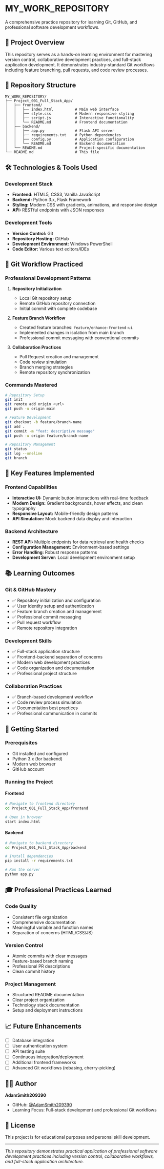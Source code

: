 # MY_WORK_REPOSITORY

A comprehensive practice repository for learning Git, GitHub, and professional software development workflows.

## 🎯 Project Overview

This repository serves as a hands-on learning environment for mastering version control, collaborative development practices, and full-stack application development. It demonstrates industry-standard Git workflows including feature branching, pull requests, and code review processes.

## 📁 Repository Structure

```
MY_WORK_REPOSITORY/
├── Project_001_Full_Stack_App/
│   ├── frontend/
│   │   ├── index.html          # Main web interface
│   │   ├── style.css           # Modern responsive styling
│   │   ├── script.js           # Interactive functionality
│   │   └── README.md           # Frontend documentation
│   ├── backend/
│   │   ├── app.py              # Flask API server
│   │   ├── requirements.txt    # Python dependencies
│   │   ├── config.py           # Application configuration
│   │   └── README.md           # Backend documentation
│   └── README.md               # Project-specific documentation
└── README.md                   # This file
```

## 🛠️ Technologies & Tools Used

### Development Stack
- **Frontend:** HTML5, CSS3, Vanilla JavaScript
- **Backend:** Python 3.x, Flask Framework
- **Styling:** Modern CSS with gradients, animations, and responsive design
- **API:** RESTful endpoints with JSON responses

### Development Tools
- **Version Control:** Git
- **Repository Hosting:** GitHub
- **Development Environment:** Windows PowerShell
- **Code Editor:** Various text editors/IDEs

## 🔄 Git Workflow Practiced

### Professional Development Patterns
1. **Repository Initialization**
   - Local Git repository setup
   - Remote GitHub repository connection
   - Initial commit with complete codebase

2. **Feature Branch Workflow**
   - Created feature branches: `feature/enhance-frontend-ui`
   - Implemented changes in isolation from main branch
   - Professional commit messaging with conventional commits

3. **Collaboration Practices**
   - Pull Request creation and management
   - Code review simulation
   - Branch merging strategies
   - Remote repository synchronization

### Commands Mastered
```bash
# Repository Setup
git init
git remote add origin <url>
git push -u origin main

# Feature Development
git checkout -b feature/branch-name
git add .
git commit -m "feat: descriptive message"
git push -u origin feature/branch-name

# Repository Management
git status
git log --oneline
git branch
```

## 🌟 Key Features Implemented

### Frontend Capabilities
- **Interactive UI:** Dynamic button interactions with real-time feedback
- **Modern Design:** Gradient backgrounds, hover effects, and clean typography
- **Responsive Layout:** Mobile-friendly design patterns
- **API Simulation:** Mock backend data display and interaction

### Backend Architecture
- **REST API:** Multiple endpoints for data retrieval and health checks
- **Configuration Management:** Environment-based settings
- **Error Handling:** Robust response patterns
- **Development Server:** Local development environment setup

## 📚 Learning Outcomes

### Git & GitHub Mastery
- ✅ Repository initialization and configuration
- ✅ User identity setup and authentication
- ✅ Feature branch creation and management
- ✅ Professional commit messaging
- ✅ Pull request workflow
- ✅ Remote repository integration

### Development Skills
- ✅ Full-stack application structure
- ✅ Frontend-backend separation of concerns
- ✅ Modern web development practices
- ✅ Code organization and documentation
- ✅ Professional project structure

### Collaboration Practices
- ✅ Branch-based development workflow
- ✅ Code review process simulation
- ✅ Documentation best practices
- ✅ Professional communication in commits

## 🚀 Getting Started

### Prerequisites
- Git installed and configured
- Python 3.x (for backend)
- Modern web browser
- GitHub account

### Running the Project

#### Frontend
```bash
# Navigate to frontend directory
cd Project_001_Full_Stack_App/frontend

# Open in browser
start index.html
```

#### Backend
```bash
# Navigate to backend directory
cd Project_001_Full_Stack_App/backend

# Install dependencies
pip install -r requirements.txt

# Run the server
python app.py
```

## 🎓 Professional Practices Learned

### Code Quality
- Consistent file organization
- Comprehensive documentation
- Meaningful variable and function names
- Separation of concerns (HTML/CSS/JS)

### Version Control
- Atomic commits with clear messages
- Feature-based branch naming
- Professional PR descriptions
- Clean commit history

### Project Management
- Structured README documentation
- Clear project organization
- Technology stack documentation
- Setup and deployment instructions

## 📈 Future Enhancements

- [ ] Database integration
- [ ] User authentication system
- [ ] API testing suite
- [ ] Continuous integration/deployment
- [ ] Additional frontend frameworks
- [ ] Advanced Git workflows (rebasing, cherry-picking)

## 👨‍💻 Author

**AdamSmith209390**
- GitHub: [@AdamSmith209390](https://github.com/AdamSmith209390)
- Learning Focus: Full-stack development and professional Git workflows

## 📝 License

This project is for educational purposes and personal skill development.

---

*This repository demonstrates practical application of professional software development practices including version control, collaborative workflows, and full-stack application architecture.*